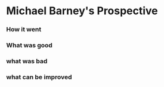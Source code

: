 # Michael Barney's Prospective

### How it went

### What was good

### what was bad

### what can be improved